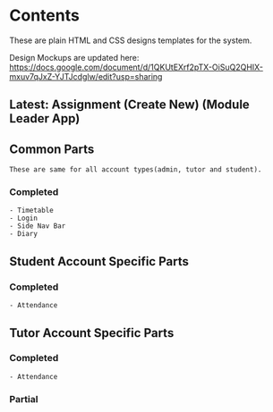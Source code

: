 # Contents

These are plain HTML and CSS designs templates for the system.

Design Mockups are updated here: https://docs.google.com/document/d/1QKUtEXrf2pTX-OiSuQ2QHIX-mxuv7qJxZ-YJTJcdglw/edit?usp=sharing

## Latest: Assignment (Create New) (Module Leader App)

## Common Parts

    These are same for all account types(admin, tutor and student).

### Completed

    - Timetable
    - Login
    - Side Nav Bar
    - Diary

## Student Account Specific Parts

### Completed

    - Attendance

## Tutor Account Specific Parts

### Completed

    - Attendance

### Partial